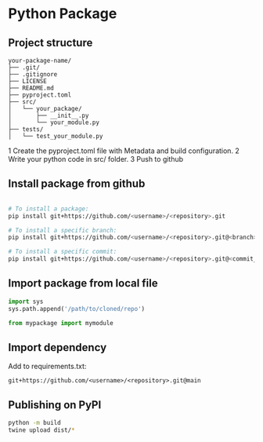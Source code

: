 # Python Package

## Project structure
```
your-package-name/
├── .git/
├── .gitignore
├── LICENSE
├── README.md
├── pyproject.toml
├── src/
│   └── your_package/
│       ├── __init__.py
│       └── your_module.py
├── tests/
│   └── test_your_module.py
```

1 Create the pyproject.toml file with Metadata and build configuration.
2 Write your python code in src/ folder.
3 Push to github


## Install package from github
```bash

# To install a package:
pip install git+https://github.com/<username>/<repository>.git

# To install a specific branch:
pip install git+https://github.com/<username>/<repository>.git@<branch>

# To install a specific commit:
pip install git+https://github.com/<username>/<repository>.git@<commit_hash>

```

## Import package from local file
```python
import sys
sys.path.append('/path/to/cloned/repo')

from mypackage import mymodule

```

## Import dependency
Add to requirements.txt:
```
git+https://github.com/<username>/<repository>.git@main
```

## Publishing on PyPI

```bash
python -m build
twine upload dist/*
```
